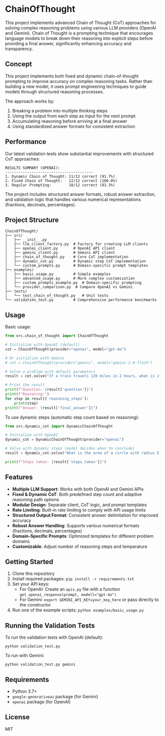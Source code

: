 # ChainOfThought

This project implements advanced Chain of Thought (CoT) approaches for solving complex reasoning problems using various LLM providers (OpenAI and Gemini). Chain of Thought is a prompting technique that encourages language models to break down their reasoning into explicit steps before providing a final answer, significantly enhancing accuracy and transparency.
 
## Concept

This project implements both fixed and dynamic chain-of-thought prompting to improve accuracy on complex reasoning tasks. Rather than building a new model, it uses prompt engineering techniques to guide models through structured reasoning processes.

The approach works by:
1. Breaking a problem into multiple thinking steps
2. Using the output from each step as input for the next prompt
3. Accumulating reasoning before arriving at a final answer
4. Using standardized answer formats for consistent extraction

## Performance

Our latest validation tests show substantial improvements with structured CoT approaches:

```
RESULTS SUMMARY (OPENAI):
----------------------------------------
1. Dynamic Chain of Thought: 11/12 correct (91.7%)
2. Fixed Chain of Thought:   12/12 correct (100.0%)
3. Regular Prompting:        10/12 correct (83.3%)
```

The project includes structured answer formats, robust answer extraction, and validation logic that handles various numerical representations (fractions, decimals, percentages).

## Project Structure

```
ChainOfThought/
├── src/
│   ├── __init__.py
│   ├── llm_client_factory.py  # Factory for creating LLM clients
│   ├── openai_client.py       # OpenAI API client
│   ├── gemini_client.py       # Gemini API client
│   ├── chain_of_thought.py    # Core CoT implementation
│   ├── dynamic_cot.py         # Dynamic step CoT implementation
│   └── custom_prompts.py      # Domain-specific prompt templates
├── examples/
│   ├── basic_usage.py         # Simple examples
│   ├── advanced_usage.py      # More complex customization
│   ├── custom_prompts_example.py  # Domain-specific prompting
│   └── provider_comparison.py  # Compare OpenAI vs Gemini
├── tests/
│   └── test_chain_of_thought.py   # Unit tests
└── validation_test.py         # Comprehensive performance benchmarks
```

## Usage

Basic usage:

```python
from src.chain_of_thought import ChainOfThought

# Initialize with OpenAI (default)
cot = ChainOfThought(provider="openai", model="gpt-4o")

# Or initialize with Gemini
# cot = ChainOfThought(provider="gemini", model="gemini-2.0-flash")

# Solve a problem with default parameters
result = cot.solve("If a train travels 120 miles in 2 hours, what is its average speed?")

# Print the result
print(f"Question: {result['question']}")
print(f"Reasoning:")
for step in result['reasoning_steps']:
    print(step)
print(f"Answer: {result['final_answer']}")
```

To use dynamic steps (automatic step count based on reasoning):

```python
from src.dynamic_cot import DynamicChainOfThought

# Initialize with OpenAI
dynamic_cot = DynamicChainOfThought(provider="openai")

# Solve with dynamic steps (model decides when to conclude)
result = dynamic_cot.solve("What is the area of a circle with radius 5?")

print(f"Steps taken: {result['steps_taken']}")
```

## Features

- **Multiple LLM Support**: Works with both OpenAI and Gemini APIs
- **Fixed & Dynamic CoT**: Both predefined step count and adaptive reasoning path options
- **Modular Design**: Separate client, CoT logic, and prompt templates
- **Rate Limiting**: Built-in rate limiting to comply with API usage limits
- **Structured Output Format**: Consistent answer delimitation for improved accuracy
- **Robust Answer Handling**: Supports various numerical formats (fractions, decimals, percentages)
- **Domain-Specific Prompts**: Optimized templates for different problem domains
- **Customizable**: Adjust number of reasoning steps and temperature

## Getting Started

1. Clone this repository
2. Install required packages: `pip install -r requirements.txt`
3. Set your API keys:
   - For OpenAI: Create an `apis.py` file with a function `get_openai_response(prompt, modell="gpt-4o")`
   - For Gemini: `export GEMINI_API_KEY=your_key_here` or pass directly to the constructor
4. Run one of the example scripts: `python examples/basic_usage.py`

## Running the Validation Tests

To run the validation tests with OpenAI (default):
```
python validation_test.py
```

To run with Gemini:
```
python validation_test.py gemini
```

## Requirements

- Python 3.7+
- `google-generativeai` package (for Gemini)
- `openai` package (for OpenAI)

## License

MIT
